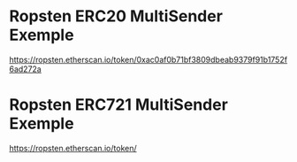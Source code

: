# Ropsten ERC20 MultiSender Exemple
https://ropsten.etherscan.io/token/0xac0af0b71bf3809dbeab9379f91b1752f6ad272a
# Ropsten ERC721 MultiSender Exemple
https://ropsten.etherscan.io/token/

